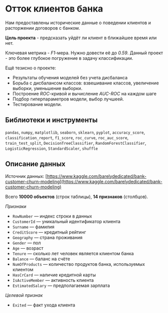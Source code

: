# Отток клиентов банка

Нам предоставлены исторические данные о поведении клиентов и расторжении договоров с банком.

**Цель проекта** - предсказать уйдёт ли клиент в ближайшее время или нет.

Ключевая метрика - *F1*-мера. Нужно довести её до *0.59*.
Данный проект - это более глубокое погружение в задачу классификации. 

Ещё тезисно о проекте:
- Результаты обучения моделей без учета дисбаланса
- Борьба с дисбалансом классов: взвешивание классов, увеличение выборки, уменьшение выборки.
- Построение *ROC*-кривой и вычисление *AUC-ROC* на каждом шаге
- Подбор гиперпараметров модели, выбор лучшеей.
- Тестирование модели.

## Библиотеки и инструменты

`pandas`, `numpy`, `matplotlib`, `seaborn`, `sklearn`,  `pyplot`, `accuracy_score`, `classification_report`, `f1_score`, `roc_curve`, `roc_auc_score`, `train_test_split`,  `DecisionTreeClassifier`, `RandomForestClassifier`, `LogisticRegression`, `StandardScaler`, `shuffle`

## Описание данных

Источник данных: [https://www.kaggle.com/barelydedicated/bank-customer-churn-modeling](https://www.kaggle.com/barelydedicated/bank-customer-churn-modeling)

Всего **10000 объектов** (строк таблицы), **14 признаков** (столбцов).


*Признаки*

- `RowNumber` — индекс строки в данных
- `CustomerId` — уникальный идентификатор клиента
- `Surname` — фамилия
- `CreditScore` — кредитный рейтинг
- `Geography` — страна проживания
- `Gender` — пол
- `Age` — возраст
- `Tenure` — сколько лет человек является клиентом банка
- `Balance` — баланс на счёте
- `NumOfProducts` — количество продуктов банка, используемых клиентом
- `HasCrCard` — наличие кредитной карты
- `IsActiveMember` — активность клиента
- `EstimatedSalary` — предполагаемая зарплата

*Целевой признак*

- `Exited` — факт ухода клиента


